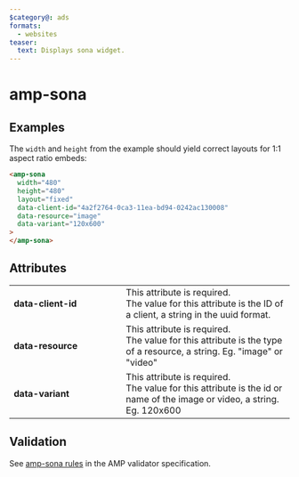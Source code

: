 ```yaml
---
$category@: ads
formats:
  - websites
teaser:
  text: Displays sona widget.
---
```


<!---
Copyright 2016 The AMP HTML Authors. All Rights Reserved.

Licensed under the Apache License, Version 2.0 (the "License");
you may not use this file except in compliance with the License.
You may obtain a copy of the License at

      http://www.apache.org/licenses/LICENSE-2.0

Unless required by applicable law or agreed to in writing, software
distributed under the License is distributed on an "AS-IS" BASIS,
WITHOUT WARRANTIES OR CONDITIONS OF ANY KIND, either express or implied.
See the License for the specific language governing permissions and
limitations under the License.
-->

# amp-sona

## Examples

The `width` and `height` from the example should yield correct layouts for 1:1 aspect ratio embeds:

```html
<amp-sona
  width="480"
  height="480"
  layout="fixed"
  data-client-id="4a2f2764-0ca3-11ea-bd94-0242ac130008"
  data-resource="image"
  data-variant="120x600"
>
</amp-sona>
```

## Attributes

<table>
  <tr>
    <td width="40%"><strong>data-client-id</strong></td>
    <td>This attribute is required.<br />
The value for this attribute is the ID of a client, a string in the uuid format.</td>
  </tr>
  <tr>
    <td width="40%"><strong>data-resource</strong></td>
    <td>This attribute is required.<br />
The value for this attribute is the type of a resource, a string. Eg. "image" or "video"</td>
  </tr>
  <tr>
    <td width="40%"><strong>data-variant</strong></td>
       <td>This attribute is required.<br />
    The value for this attribute is the id or name of the image or video, a string. Eg. 120x600</td>
  </tr>
</table>

## Validation

See [amp-sona rules](https://github.com/ampproject/amphtml/blob/master/extensions/amp-sona/validator-amp-sona.protoascii) in the AMP validator specification.
